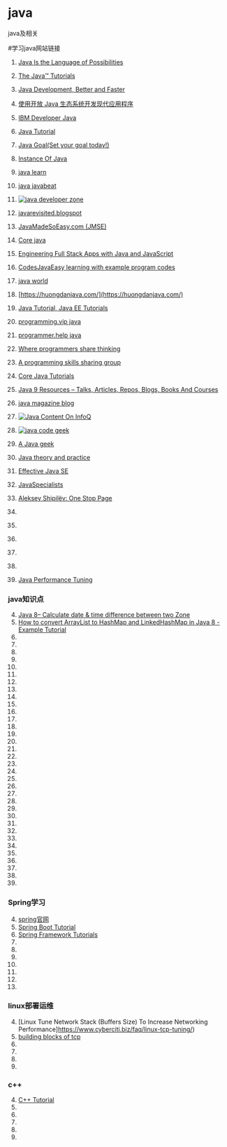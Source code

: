 # java
java及相关

#学习java网站链接
1. [Java Is the Language of Possibilities](https://www.oracle.com/java/technologies/)
1. [The Java™ Tutorials](https://docs.oracle.com/javase/tutorial/)
4. [Java Development, Better and Faster](https://developer.oracle.com/java/)
1. [使用开放 Java 生态系统开发现代应用程序](https://www.ibm.com/developerworks/cn/java/)
1. [IBM Developer Java](https://developer.ibm.com/technologies/java/)
4. [Java Tutorial](https://www.w3spoint.com/java-tutorial)
1. [Java Goal(Set your goal today!)](https://javagoal.com/)
1. [Instance Of Java](http://www.instanceofjava.com/)
1. [java learn ](https://www.java67.com/)
1. [java javabeat ](https://javabeat.net/)
1. [![java developer zone](https://javadeveloperzone.com/wp-content/uploads/2019/03/zone1-1024x239.jpg)](https://javadeveloperzone.com/)

1. [javarevisited.blogspot](https://javarevisited.blogspot.com)
1. [JavaMadeSoEasy.com (JMSE) ](https://www.javamadesoeasy.com/)
1. [Core java](https://www.codejava.net/)
1. [Engineering Full Stack Apps with Java and JavaScript](https://javajee.com/)
2. [CodesJavaEasy learning with example program codes](https://codesjava.com/)
3. [java world](https://www.javaworld.com/)
4. [https://huongdanjava.com/](https://huongdanjava.com/)
4. [Java Tutorial, Java EE Tutorials](https://www.journaldev.com/java-tutorial-java-ee-tutorials)
4. [programming.vip java](https://programming.vip/keywords/java)
4. [programmer.help java](https://programmer.help/tags/java)
4. [Where programmers share thinking](https://programmer.ink/)
4. [A programming skills sharing group](https://programmer.group/)
4. [Core Java Tutorials](https://www.concretepage.com/java/)
4. [Java 9 Resources – Talks, Articles, Repos, Blogs, Books And Courses](https://blog.codefx.org/java/java-9-resources-talks-articles-blogs-books-courses/)
4. [java magazine blog](https://blogs.oracle.com/javamagazine/)
4. [![Java Content On InfoQ]()](https://www.infoq.com/java/)
4. [![java code geek ](https://www.javacodegeeks.com/wp-content/uploads/2012/12/JavaCodeGeeks-logo.png.webp)](https://www.javacodegeeks.com/)
4. [A Java geek](https://blog.frankel.ch/)
4. [Java theory and practice](https://developer.ibm.com/series/java-theory-and-practice/#about-this-series)
4. [Effective Java SE](https://mohamed-taman.github.io/Effective-Java-SE/#/)
4. [JavaSpecialists](https://www.javaspecialists.eu/archive/archive.jsp)
4. [Aleksey Shipilëv: One Stop Page](https://shipilev.net/)
4. []()
4. []()
4. []()
4. []()
4. []()
4. [Java Performance Tuning](https://www.javaperformancetuning.com/)


### java知识点
4. [Java 8– Calculate date & time difference between two Zone](https://www.websparrow.org/java/java-8-calculate-date-time-difference-between-two-zone)
4. [How to convert ArrayList to HashMap and LinkedHashMap in Java 8 - Example Tutorial](https://www.java67.com/2017/10/java-8-convert-arraylist-to-hashmap-or.html?m=1#.XwKqIKzKEfI.twitter)
4. []()
4. []()
4. []()
4. []()
4. []()
4. []()
4. []()
4. []()
4. []()
4. []()
4. []()
4. []()
4. []()
4. []()
4. []()
4. []()
4. []()
4. []()
4. []()
4. []()
4. []()
4. []()
4. []()
4. []()
4. []()
4. []()
4. []()
4. []()
4. []()
4. []()
4. []()
4. []()
4. []()
4. []()

### Spring学习
4. [spring官网](https://spring.io/)
4. [Spring Boot Tutorial](https://www.springboottutorial.com/spring-boot-video-tutorials-for-beginners)
4. [Spring Framework Tutorials](https://www.logicbig.com/tutorials/spring-framework.html)
4. []()
4. []()
4. []()
4. []()
4. []()
4. []()
4. []()

### linux部署运维
4. [Linux Tune Network Stack (Buffers Size) To Increase Networking Performance]https://www.cyberciti.biz/faq/linux-tcp-tuning/)
4. [building blocks of tcp ](https://hpbn.co/building-blocks-of-tcp/)
4. []()
4. []()
4. []()
4. []()

### c++
4. [C++ Tutorial](https://www.cprogramming.com/tutorial/c++-tutorial.html?inl=nv)
4. []()
4. []()
4. []()
4. []()
4. []()

